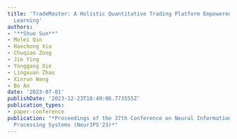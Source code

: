 ```yaml
---
title: 'TradeMaster: A Holistic Quantitative Trading Platform Empowered by Reinforcement
  Learning'
authors:
- "**Shuo Sun**"
- Molei Qin
- Haochong Xia
- Chuqiao Zong
- Jie Ying
- Yonggang Xie
- Lingxuan Zhao
- Xinrun Wang
- Bo An
date: '2023-07-01'
publishDate: '2023-12-23T18:49:06.773555Z'
publication_types:
- paper-conference
publication: "*Proceedings of the 37th Conference on Neural Information
  Processing Systems (NeurIPS'23)*"
---
```

